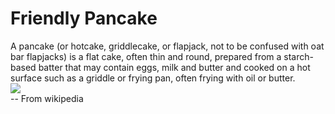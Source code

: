 # Friendly Pancake  
A pancake (or hotcake, griddlecake, or flapjack, not to be confused with oat bar flapjacks) is a flat cake, often thin and round, prepared from a starch-based batter that may contain eggs, milk and butter and cooked on a hot surface such as a griddle or frying pan, often frying with oil or butter.  
![](https://upload.wikimedia.org/wikipedia/commons/thumb/4/43/Blueberry_pancakes_%283%29.jpg/220px-Blueberry_pancakes_%283%29.jpg)  
-- From wikipedia  
